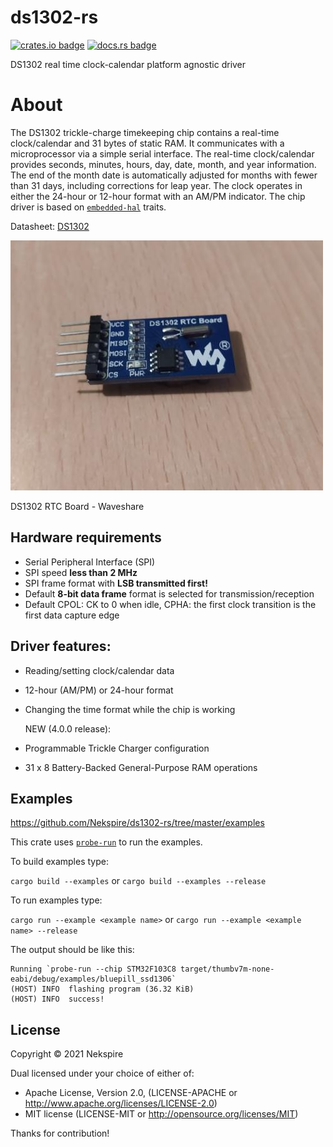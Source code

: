 # ds1302-rs

[![crates.io badge](https://img.shields.io/crates/v/ds1302.svg)](https://crates.io/crates/ds1302)
[![docs.rs badge](https://docs.rs/ds1302/badge.svg)](https://docs.rs/ds1302)


 DS1302 real time clock-calendar platform agnostic driver

 # About

The DS1302 trickle-charge timekeeping chip contains a real-time clock/calendar and 31 bytes of static RAM. It
communicates with a microprocessor via a simple serial interface. The real-time clock/calendar provides seconds,
minutes, hours, day, date, month, and year information. The end of the month date is automatically adjusted for
months with fewer than 31 days, including corrections for leap year. The clock operates in either the 24-hour or
12-hour format with an AM/PM indicator. The chip driver is based on [`embedded-hal`] traits.

Datasheet: [DS1302](https://datasheets.maximintegrated.com/en/ds/DS1302.pdf)

![](images/ds1302_board.jpg) 
                        
DS1302 RTC Board - Waveshare
 
 [`embedded-hal`]: https://github.com/rust-embedded/embedded-hal

 
 ## Hardware requirements
- Serial Peripheral Interface (SPI)
- SPI speed **less than 2 MHz**
- SPI frame format with **LSB transmitted first!**
- Default **8-bit data frame** format is selected for transmission/reception
- Default CPOL: CK to 0 when idle, CPHA: the first clock transition is the first data capture edge

## Driver features:

- Reading/setting clock/calendar data 
- 12-hour (AM/PM) or 24-hour format
- Changing the time format while the chip is working


  NEW (4.0.0 release):
- Programmable Trickle Charger configuration
- 31 x 8 Battery-Backed General-Purpose RAM operations

## Examples
https://github.com/Nekspire/ds1302-rs/tree/master/examples

This crate uses [`probe-run`](https://crates.io/crates/probe-run) to run the examples.

To build examples type:

`cargo build --examples` or `cargo build --examples --release`

To run examples type:

`cargo run --example <example name>` or `cargo run --example <example name> --release`

The output should be like this:

```
Running `probe-run --chip STM32F103C8 target/thumbv7m-none-eabi/debug/examples/bluepill_ssd1306`
(HOST) INFO  flashing program (36.32 KiB)
(HOST) INFO  success!
```

 ## License

Copyright © 2021 Nekspire

Dual licensed under your choice of either of:

- Apache License, Version 2.0, (LICENSE-APACHE or http://www.apache.org/licenses/LICENSE-2.0)
- MIT license (LICENSE-MIT or http://opensource.org/licenses/MIT)


Thanks for contribution!